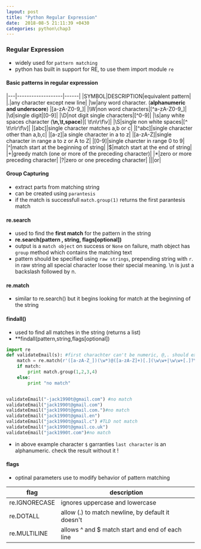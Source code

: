 ```yaml
---
layout: post
title: "Python Regular Expression"
date:  2018-08-5 21:11:39 +0430
categories: python\chap3
---
```

### Regular Expression 
- widely used for `pattern matching`
- python has built in support for RE, to use them import module `re`

#### Basic patterns in regular expression

|---|-------------------|------|
|SYMBOL|DESCRIPTION|equivalent pattern|
|.|any character except new line|
|\w|any word character. (**alphanumeric and underscore**) |[a-zA-Z0-9_]|
|\W|non word characters|[^a-zA-Z0-9_]|
|\d|single digit|[0-9]|
|\D|not digit single characters|[^0-9]|
|\s|any white spaces character (**\n,\t,space**)|[ \t\n\r\f\v]|
|\S|single non white spaces|[^ \t\n\r\f\v]|
|[abc]|single character matches a,b or c|
|[^abc]|single character other than a,b,c|
|[a-z]|a single character in a to z|
|[a-zA-Z]|single character in range a to z or A to Z|
|[0-9]|single charcter in range 0 to 9|
|^|match start at the beginning of string|
|$|match start at the end of string|
|+|greedy match (one or more of the preceding character)|
|*|zero or more preceding character|
|?|zero or one preceding character|
|\||or|

#### Group Capturing
- extract parts from matching string
- can be created using `parantesis`
- if the match is successfull `match.group(1)` returns the first parantesis match


#### re.search
- used to find the **first match** for the pattern in the string
- **re.search(pattern , string, flags[optional])**
- output is a `match object` on success or `None` on failure, math object has `group` method which contains the matching text  
- pattern should be specified using `raw strings`, prepending string with `r`. in raw string all special character loose their special meaning. \n is just a backslash followed by n.


#### re.match
- similar to re.search() but it begins looking for match at the beginning of the string

#### findall()
- used to find all matches in the string (returns a list)
- **findall(pattern,string,flags[optional])

```python
import re
def validateEmail(s): #first charachter can't be numeric, @,. should exists and TLD should be more than 2 characters, maybe a SLD is exists
	match = re.match(r'([a-zA-Z_])(\w*)@([a-zA-Z]+)[.](\w\w+|\w\w+[.]?\w+)$',s)
	if match:
		print match.group(1,2,3,4)
	else:
		print "no match"


validateEmail("-jack1990t@gmail.com") #no match
validateEmail("jack1990t@gmail.com")
validateEmail("jack1990t@gmail.com.")#no match
validateEmail("jack1990t@gmail.en")
validateEmail("jack1990t@gmail.c") #TLD not match 
validateEmail("jack1990t@gmail.co.uk")
validateEmail("jack1990t.com")#no match

```
- in above example character `$` garranties `last character` is an alphanumeric. check the result without it !

#### flags
- optinal parameters use to modify behavior of pattern matching

|flag|description|
|---|--------|
|re.IGNORECASE|ignores uppercase and lowercase|
|re.DOTALL|allow (.) to match newline, by default it doesn't|
|re.MULTILINE|allows ^ and $ match start and end of each line|


